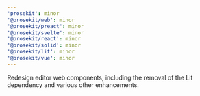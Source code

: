 ```yaml
---
'prosekit': minor
'@prosekit/web': minor
'@prosekit/preact': minor
'@prosekit/svelte': minor
'@prosekit/react': minor
'@prosekit/solid': minor
'@prosekit/lit': minor
'@prosekit/vue': minor
---
```


Redesign editor web components, including the removal of the Lit dependency and various other enhancements.
